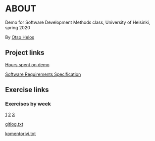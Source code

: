 # ABOUT

Demo for Software Development Methods class, University of Helsinki, spring 2020

By [Otso Helos](https://github.com/otsohelos)


## Project links

[Hours spent on demo](https://github.com/otsohelos/ot_harjoitustyo/blob/master/MapGenerator/documentation/WorkHoursLog.md)

[Software Requirements Specification](https://github.com/otsohelos/ot_harjoitustyo/blob/master/MapGenerator/documentation/Software%20Requirements%20Specification.md)


## Exercise links

### Exercises by week
[1](https://github.com/otsohelos/ot_harjoitustyo/tree/master/laskarit/viikko1) [2](https://github.com/otsohelos/ot_harjoitustyo/tree/master/laskarit/viikko2) [3](https://github.com/otsohelos/ot_harjoitustyo/tree/master/laskarit/viikko3)

[gitlog.txt](https://github.com/otsohelos/ot_harjoitustyo/blob/master/laskarit/viikko1/gitlog.txt)

[komentorivi.txt](https://github.com/otsohelos/ot_harjoitustyo/blob/master/laskarit/viikko1/)